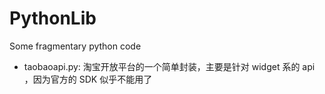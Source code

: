 PythonLib
=========

Some fragmentary python code

* taobaoapi.py: 淘宝开放平台的一个简单封装，主要是针对 widget 系的 api ，因为官方的 SDK 似乎不能用了

